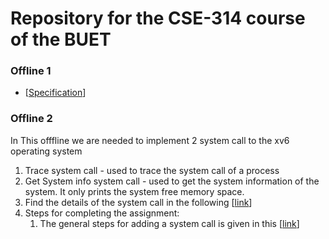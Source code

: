# Repository for the CSE-314 course of the BUET
### Offline 1
* [[Specification](https://)]
### Offline 2
In This offfline we are needed to implement 2 system call to the xv6 operating system 
1. Trace system call - used to trace the system call of a process
2. Get System info system call - used to get the system information of the system. It only prints the system free memory space.
3. Find the details of the system call in the following [[link](https://)]
4. Steps for completing the assignment:
    1. The general steps for adding a system call is given in this [[link](https://)]
    
